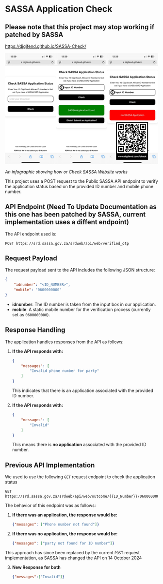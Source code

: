 # SASSA Application Check

## Please note that this project may stop working if patched by SASSA
https://digifend.github.io/SASSA-Check/

![Check SASSA Infographic](https://raw.githubusercontent.com/Digifend/SASSA-Check/main/images/CheckSASSAInfographic.png)

*An infographic showing how or Check SASSA Website works*


This project uses a POST request to the Public SASSA API endpoint to verify the application status based on the provided ID number and mobile phone number.

## API Endpoint (Need To Update Documentation as this one has been patched by SASSA, current implementation uses a diffent endpoint) 

The API endpoint used is:

```
POST https://srd.sassa.gov.za/srdweb/api/web/verified_otp
```

## Request Payload

The request payload sent to the API includes the following JSON structure:

```json
{
    "idnumber": "<ID_NUMBER>",
    "mobile": "0600000000"
}
```

- **idnumber**: The ID number is taken from the input box in our application.
- **mobile**: A static mobile number for the verification process (currently set as `0600000000`).

## Response Handling

The application handles responses from the API as follows:

1. **If the API responds with:**

    ```json
    {
        "messages": [
            "Invalid phone number for party"
        ]
    }
    ```

   This indicates that there is an application associated with the provided ID number.

2. **If the API responds with:**

    ```json
    {
        "messages": [
            "Invalid"
        ]
    }
    ```

   This means there is **no application** associated with the provided ID number.

## Previous API Implementation

We used to use the following `GET` request endpoint to check the application status

```
GET https://srd.sassa.gov.za/srdweb/api/web/outcome/{{ID_Number}}/0600000000
```

The behavior of this endpoint was as follows:

1. **If there was an application, the response would be:**

    ```json
    {"messages": ["Phone number not found"]}
    ```

2. **If there was no application, the response would be:**

    ```json
    {"messages": ["party not found for ID number"]}
    ```

This approach has since been replaced by the current `POST` request implementation, as SASSA has changed the API on 14 October 2024

3. **New Response for both**

    ```json
    {"messages":["Invalid"]}
    ```
